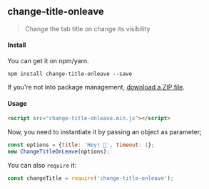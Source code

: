 ## change-title-onleave

> Change the tab title on change its visibility

#### Install

You can get it on npm/yarn.

```
npm install change-title-onleave --save
```

If you're not into package management, [download a ZIP file](https://github.com/alisonmonteiro/change-title-onleave/archive/master.zip).

#### Usage

```html
<script src="change-title-onleave.min.js"></script>
```

Now, you need to instantiate it by passing an object as parameter;

```js
const options = {title: 'Hey! 👀', timeout: 1};
new ChangeTitleOnLeave(options);
```

You can also `require` it:

```js
const changeTitle = require('change-title-onleave');
```


